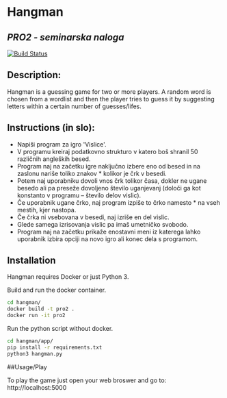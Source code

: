 # Hangman
## _PRO2 - seminarska naloga_


[![Build Status](https://travis-ci.com/xtemp3r/hangman.svg?token=ph3uoqDz9qkCKaARptfe&branch=main)](https://travis-ci.com/xtemp3r/hangman)

## Description:

Hangman is a guessing game for two or more players.
A random word is chosen from a wordlist and then the player tries to guess it by suggesting letters within a certain number of guesses/lifes.

## Instructions (in slo):

 - Napiši program za igro 'Vislice'.
 - V programu kreiraj podatkovno strukturo v katero boš shranil 50 različnih angleških besed.
 - Program naj na začetku igre naključno izbere eno od besed in na zaslonu nariše toliko znakov * kolikor je črk v besedi.
 - Potem naj uporabniku dovoli vnos črk tolikor časa, dokler ne ugane besedo ali pa preseže dovoljeno število uganjevanj (določi ga kot konstanto v programu – število delov vislic).
 - Če uporabnik ugane črko, naj program izpiše to črko namesto * na vseh mestih, kjer nastopa.
 - Če črka ni vsebovana v besedi, naj izriše en del vislic.
 - Glede samega izrisovanja vislic pa imaš umetničko svobodo.
 - Program naj na začetku prikaže enostavni meni iz katerega lahko uporabnik izbira opciji na novo igro ali konec dela s programom.



## Installation

Hangman requires Docker or just Python 3.

Build and run the docker container.

```sh
cd hangman/
docker build -t pro2 .
docker run -it pro2
```

Run the python script without docker.

```sh
cd hangman/app/
pip install -r requirements.txt
python3 hangman.py
```

##Usage/Play

To play the game just open your web broswer and go to: http://localhost:5000